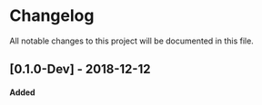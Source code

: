 # Changelog
All notable changes to this project will be documented in this file.

## [0.1.0-Dev] - 2018-12-12

#### Added